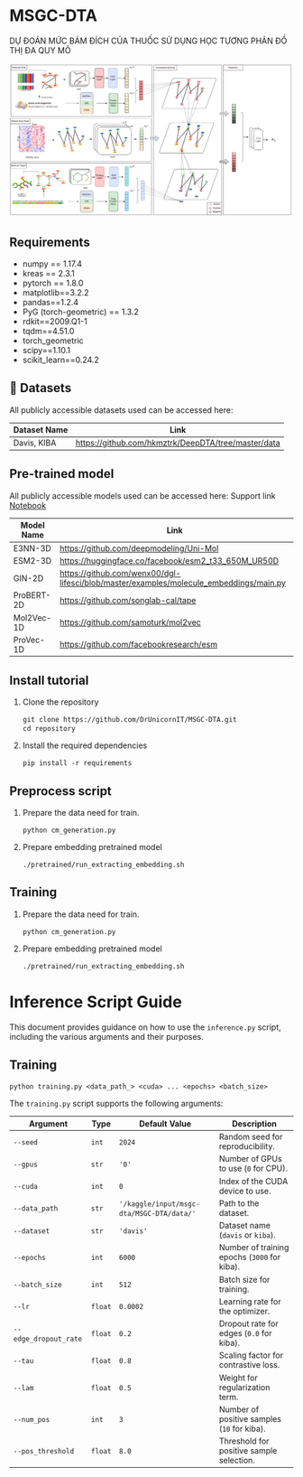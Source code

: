 # MSGC-DTA
DỰ ĐOÁN MỨC BÁM ĐÍCH CỦA THUỐC SỬ DỤNG HỌC TƯƠNG PHẢN ĐỒ THỊ ĐA QUY MÔ
<p align="center">
  <img src="png\MSGC-DTA-overview.png" alt="Kien Truc Mo Hinh">
</p>

## Requirements
- numpy == 1.17.4 
- kreas == 2.3.1 
- pytorch == 1.8.0 
- matplotlib==3.2.2 
- pandas==1.2.4
- PyG (torch-geometric) == 1.3.2
- rdkit==2009.Q1-1
- tqdm==4.51.0
- torch_geometric
- scipy==1.10.1
- scikit_learn==0.24.2 <br />

## :rainbow: Datasets

All publicly accessible datasets used can be accessed here:

| Dataset Name        | Link                                                |
|---------------------|-----------------------------------------------------|
| Davis, KIBA         | https://github.com/hkmztrk/DeepDTA/tree/master/data |


## Pre-trained model

All publicly accessible models used can be accessed here:
Support link [Notebook]('https://colab.research.google.com/drive/1zEOEflHtHPmrYjz-zmr108qolSofv0S4?usp=sharing')

| Model Name | Link                                        |
|------------|---------------------------------------------|
| E3NN-3D    | https://github.com/deepmodeling/Uni-Mol |
| ESM2-3D    | https://huggingface.co/facebook/esm2_t33_650M_UR50D     |
| GIN-2D    | https://github.com/wenx00/dgl-lifesci/blob/master/examples/molecule_embeddings/main.py     |
| ProBERT-2D    | https://github.com/songlab-cal/tape   |
| Mol2Vec-1D    | https://github.com/samoturk/mol2vec     |
| ProVec-1D    | https://github.com/facebookresearch/esm     |

##  Install tutorial

1. Clone the repository
    ``` shell
   git clone https://github.com/DrUnicornIT/MSGC-DTA.git
   cd repository
   ```
2. Install the required dependencies
    ``` shell
    pip install -r requirements
    ```

## Preprocess script


1. Prepare the data need for train.
    ``` shell
   python cm_generation.py
   ```
2. Prepare embedding pretrained model
    ``` shell
    ./pretrained/run_extracting_embedding.sh
    ```

## Training


1. Prepare the data need for train.
    ``` shell
   python cm_generation.py
   ```
2. Prepare embedding pretrained model
    ``` shell
    ./pretrained/run_extracting_embedding.sh
    ```


# Inference Script Guide

This document provides guidance on how to use the `inference.py` script, including the various arguments and their purposes.

## Training

```shell
python training.py <data_path_> <cuda> ... <epochs> <batch_size>
```

The `training.py` script supports the following arguments:

| Argument             | Type   | Default Value                       | Description                                   |
|----------------------|--------|-------------------------------------|-----------------------------------------------|
| `--seed`             | `int`  | `2024`                              | Random seed for reproducibility.             |
| `--gpus`             | `str`  | `'0'`                               | Number of GPUs to use (`0` for CPU).         |
| `--cuda`             | `int`  | `0`                                 | Index of the CUDA device to use.             |
| `--data_path`        | `str`  | `'/kaggle/input/msgc-dta/MSGC-DTA/data/'` | Path to the dataset.                       |
| `--dataset`          | `str`  | `'davis'`                           | Dataset name (`davis` or `kiba`).            |
| `--epochs`           | `int`  | `6000`                              | Number of training epochs (`3000` for kiba). |
| `--batch_size`       | `int`  | `512`                               | Batch size for training.                     |
| `--lr`               | `float`| `0.0002`                            | Learning rate for the optimizer.             |
| `--edge_dropout_rate`| `float`| `0.2`                               | Dropout rate for edges (`0.0` for kiba).     |
| `--tau`              | `float`| `0.8`                               | Scaling factor for contrastive loss.         |
| `--lam`              | `float`| `0.5`                               | Weight for regularization term.              |
| `--num_pos`          | `int`  | `3`                                 | Number of positive samples (`10` for kiba).  |
| `--pos_threshold`    | `float`| `8.0`                               | Threshold for positive sample selection.     |